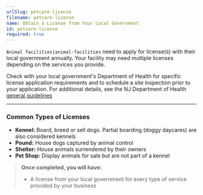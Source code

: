 ```yaml
---
urlSlug: petcare-license
filename: petcare-license
name: Obtain a License from Your Local Government
id: petcare-license
required: true
---
```

`Animal facilities|animal-facilities` need to apply for license(s) with their local government annually. Your facility may need multiple licenses depending on the services you provide.

Check with your local government's Department of Health for specific license application requirements and to schedule a site inspection prior to your application. For additional details, see the NJ Department of Health [general guidelines](https://www.nj.gov/health/vph/documents/guidelines_for_municipal_licensure_of_animal_facilities.pdf) 

---

### Common Types of Licenses

* **Kennel:** Board, breed or sell dogs. Partial boarding (doggy daycares) are also considered kennels   
* **Pound:** House dogs captured by animal control  
* **Shelter:** House animals surrendered by their owners  
* **Pet Shop:** Display animals for sale but are not part of a kennel


>**Once completed, you will have:**  
>* A license from your local government for every type of service provided by your business